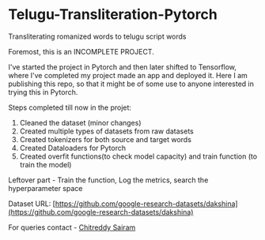 # Telugu-Transliteration-Pytorch
Transliterating romanized words to telugu script words

Foremost, this is an INCOMPLETE PROJECT. 

I've started the project in Pytorch and then later shifted to Tensorflow, where I've completed my project made an app and deployed it.
Here I am publishing this repo, so that it might be of some use to anyone interested in trying this in Pytorch.

Steps completed till now in the projet:

1) Cleaned the dataset (minor changes)
2) Created multiple types of datasets from raw datasets
3) Created tokenizers for both source and target words
4) Created Dataloaders for Pytorch
5) Created overfit functions(to check model capacity) and train function (to train the model)

Leftover part - Train the function, Log the metrics, search the hyperparameter space

Dataset URL:
[https://github.com/google-research-datasets/dakshina](https://github.com/google-research-datasets/dakshina)

For queries contact - <a href="https://twitter.com/chittiman">Chitreddy Sairam</a>
